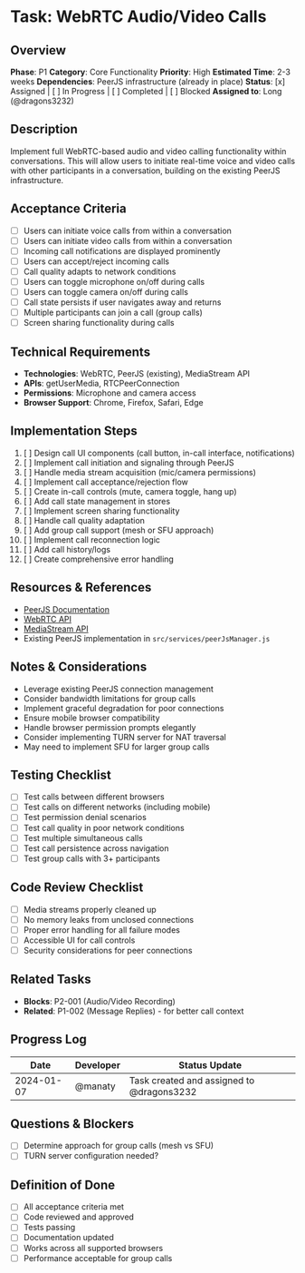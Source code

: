 # Task: WebRTC Audio/Video Calls

## Overview
**Phase**: P1
**Category**: Core Functionality
**Priority**: High
**Estimated Time**: 2-3 weeks
**Dependencies**: PeerJS infrastructure (already in place)
**Status**: [x] Assigned | [ ] In Progress | [ ] Completed | [ ] Blocked
**Assigned to**: Long (@dragons3232)

## Description
Implement full WebRTC-based audio and video calling functionality within conversations. This will allow users to initiate real-time voice and video calls with other participants in a conversation, building on the existing PeerJS infrastructure.

## Acceptance Criteria
- [ ] Users can initiate voice calls from within a conversation
- [ ] Users can initiate video calls from within a conversation
- [ ] Incoming call notifications are displayed prominently
- [ ] Users can accept/reject incoming calls
- [ ] Call quality adapts to network conditions
- [ ] Users can toggle microphone on/off during calls
- [ ] Users can toggle camera on/off during calls
- [ ] Call state persists if user navigates away and returns
- [ ] Multiple participants can join a call (group calls)
- [ ] Screen sharing functionality during calls

## Technical Requirements
- **Technologies**: WebRTC, PeerJS (existing), MediaStream API
- **APIs**: getUserMedia, RTCPeerConnection
- **Permissions**: Microphone and camera access
- **Browser Support**: Chrome, Firefox, Safari, Edge

## Implementation Steps
1. [ ] Design call UI components (call button, in-call interface, notifications)
2. [ ] Implement call initiation and signaling through PeerJS
3. [ ] Handle media stream acquisition (mic/camera permissions)
4. [ ] Implement call acceptance/rejection flow
5. [ ] Create in-call controls (mute, camera toggle, hang up)
6. [ ] Add call state management in stores
7. [ ] Implement screen sharing functionality
8. [ ] Handle call quality adaptation
9. [ ] Add group call support (mesh or SFU approach)
10. [ ] Implement call reconnection logic
11. [ ] Add call history/logs
12. [ ] Create comprehensive error handling

## Resources & References
- [PeerJS Documentation](https://peerjs.com/docs/)
- [WebRTC API](https://developer.mozilla.org/en-US/docs/Web/API/WebRTC_API)
- [MediaStream API](https://developer.mozilla.org/en-US/docs/Web/API/MediaStream)
- Existing PeerJS implementation in `src/services/peerJsManager.js`

## Notes & Considerations
- Leverage existing PeerJS connection management
- Consider bandwidth limitations for group calls
- Implement graceful degradation for poor connections
- Ensure mobile browser compatibility
- Handle browser permission prompts elegantly
- Consider implementing TURN server for NAT traversal
- May need to implement SFU for larger group calls

## Testing Checklist
- [ ] Test calls between different browsers
- [ ] Test calls on different networks (including mobile)
- [ ] Test permission denial scenarios
- [ ] Test call quality in poor network conditions
- [ ] Test multiple simultaneous calls
- [ ] Test call persistence across navigation
- [ ] Test group calls with 3+ participants

## Code Review Checklist
- [ ] Media streams properly cleaned up
- [ ] No memory leaks from unclosed connections
- [ ] Proper error handling for all failure modes
- [ ] Accessible UI for call controls
- [ ] Security considerations for peer connections

## Related Tasks
- **Blocks**: P2-001 (Audio/Video Recording)
- **Related**: P1-002 (Message Replies) - for better call context

## Progress Log
| Date | Developer | Status Update |
|------|-----------|---------------|
| 2024-01-07 | @manaty | Task created and assigned to @dragons3232 |

## Questions & Blockers
- [ ] Determine approach for group calls (mesh vs SFU)
- [ ] TURN server configuration needed?

## Definition of Done
- [ ] All acceptance criteria met
- [ ] Code reviewed and approved
- [ ] Tests passing
- [ ] Documentation updated
- [ ] Works across all supported browsers
- [ ] Performance acceptable for group calls